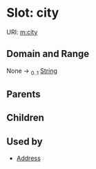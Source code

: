 
# Slot: city




URI: [m:city](https://codeforde.org/schema/metacity)


## Domain and Range

None &#8594;  <sub>0..1</sub> [String](types/String.md)

## Parents


## Children


## Used by

 * [Address](Address.md)
